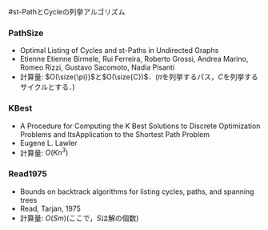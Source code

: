 $\newcommand{\size}[1]{|#1|}$

#st-PathとCycleの列挙アルゴリズム
### PathSize
* Optimal Listing of Cycles and st-Paths in Undirected Graphs
* Etienne Etienne Birmele, Rui Ferreira, Roberto Grossi, Andrea Marino, Romeo Rizzi, Gustavo Sacomoto, Nadia Pisanti
* 計算量: $O(\size{\pi})$と$O(\size{C})$．($\pi$を列挙するパス，$C$を列挙するサイクルとする．)

### KBest
* A Procedure for Computing the K Best Solutions to Discrete Optimization Problems and ItsApplication to the Shortest Path Problem
* Eugene L. Lawler
* 計算量: $O(Kn^3)$

### Read1975
* Bounds on backtrack algorithms for listing cycles, paths, and spanning trees
* Read, Tarjan, 1975
* 計算量: $O(Sm)$(ここで，$S$は解の個数)
